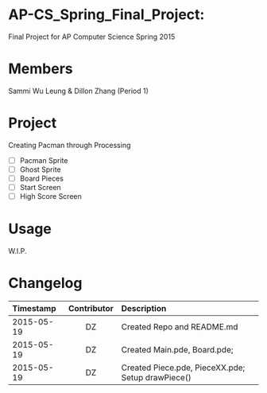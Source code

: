 AP-CS_Spring_Final_Project:
===========================

Final Project for AP Computer Science Spring 2015

Members
=======
Sammi Wu Leung & Dillon Zhang (Period 1)

Project
=======
Creating Pacman through Processing
- [ ] Pacman Sprite
- [ ] Ghost Sprite
- [ ] Board Pieces
- [ ] Start Screen
- [ ] High Score Screen

Usage
=====
W.I.P.

Changelog
=========
| Timestamp  | Contributor  | Description |
|:-----------|:------------:|:------------|
| 2015-05-19 | DZ           | Created Repo and README.md |  
| 2015-05-19 | DZ           | Created Main.pde, Board.pde; |
| 2015-05-19 | DZ           | Created Piece.pde, PieceXX.pde; Setup drawPiece() |

